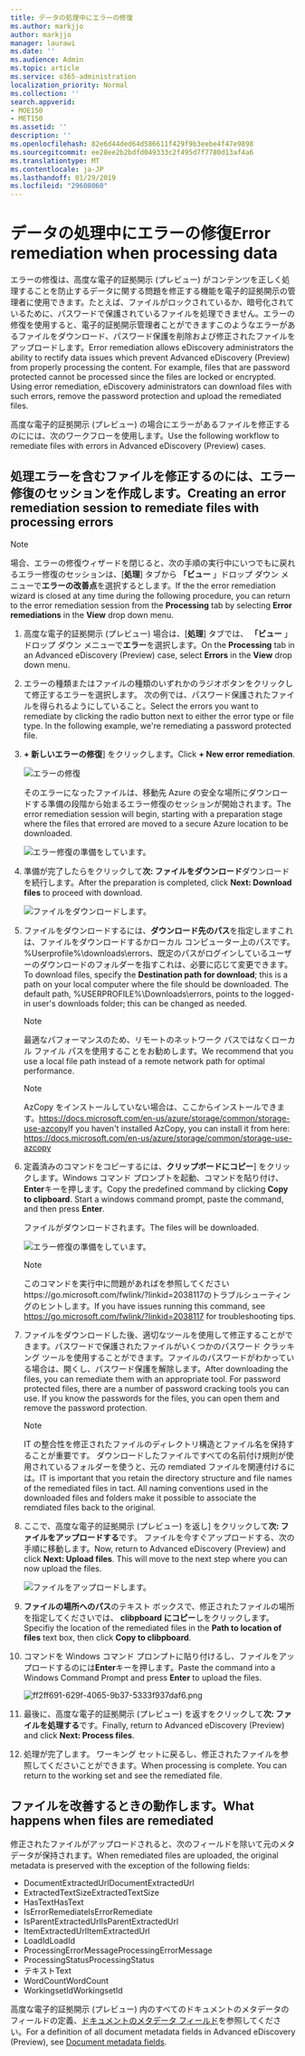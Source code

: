 ```yaml
---
title: データの処理中にエラーの修復
ms.author: markjjo
author: markjjo
manager: laurawi
ms.date: ''
ms.audience: Admin
ms.topic: article
ms.service: o365-administration
localization_priority: Normal
ms.collection: ''
search.appverid:
- MOE150
- MET150
ms.assetid: ''
description: ''
ms.openlocfilehash: 82e6d44ded64d586611f429f9b3eebe4f47e9898
ms.sourcegitcommit: ee28ee2b2bdfd049333c2f495d7f7780d13af4a6
ms.translationtype: MT
ms.contentlocale: ja-JP
ms.lasthandoff: 01/29/2019
ms.locfileid: "29608060"
---
```

# <a name="error-remediation-when-processing-data"></a><span data-ttu-id="71a3b-102">データの処理中にエラーの修復</span><span class="sxs-lookup"><span data-stu-id="71a3b-102">Error remediation when processing data</span></span>

<span data-ttu-id="71a3b-p101">エラーの修復は、高度な電子的証拠開示 (プレビュー) がコンテンツを正しく処理することを防止するデータに関する問題を修正する機能を電子的証拠開示の管理者に使用できます。たとえば、ファイルがロックされているか、暗号化されているために、パスワードで保護されているファイルを処理できません。エラーの修復を使用すると、電子的証拠開示管理者ことができますこのようなエラーがあるファイルをダウンロード、パスワード保護を削除および修正されたファイルをアップロードします。</span><span class="sxs-lookup"><span data-stu-id="71a3b-p101">Error remediation allows eDiscovery administrators the ability to rectify data issues which prevent Advanced eDiscovery (Preview) from properly processing the content. For example, files that are password protected cannot be processed since the files are locked or encrypted. Using error remediation, eDiscovery administrators can download files with such errors, remove the password protection and upload the remediated files.</span></span>

<span data-ttu-id="71a3b-106">高度な電子的証拠開示 (プレビュー) の場合にエラーがあるファイルを修正するのにには、次のワークフローを使用します。</span><span class="sxs-lookup"><span data-stu-id="71a3b-106">Use the following workflow to remediate files with errors in Advanced eDiscovery (Preview) cases.</span></span>

## <a name="creating-an-error-remediation-session-to-remediate-files-with-processing-errors"></a><span data-ttu-id="71a3b-107">処理エラーを含むファイルを修正するのには、エラー修復のセッションを作成します。</span><span class="sxs-lookup"><span data-stu-id="71a3b-107">Creating an error remediation session to remediate files with processing errors</span></span>

>[!NOTE]
><span data-ttu-id="71a3b-108">場合、エラーの修復ウィザードを閉じると、次の手順の実行中にいつでもに戻れるエラー修復のセッションは、[**処理**] タブから **「ビュー** 」ドロップ ダウン メニューで**エラーの改善点**を選択するとします。</span><span class="sxs-lookup"><span data-stu-id="71a3b-108">If the the error remediation wizard is closed at any time during the following procedure, you can return to the error remediation session from the **Processing** tab by selecting **Error remediations** in the **View** drop down menu.</span></span>

1. <span data-ttu-id="71a3b-109">高度な電子的証拠開示 (プレビュー) 場合は、[**処理**] タブでは、 **「ビュー** 」ドロップ ダウン メニューで**エラー**を選択します。</span><span class="sxs-lookup"><span data-stu-id="71a3b-109">On the **Processing** tab in an Advanced eDiscovery (Preview) case, select **Errors** in the **View** drop down menu.</span></span>

2. <span data-ttu-id="71a3b-p102">エラーの種類またはファイルの種類のいずれかのラジオボタンをクリックして修正するエラーを選択します。 次の例では、パスワード保護されたファイルを得られるようにしていること。</span><span class="sxs-lookup"><span data-stu-id="71a3b-p102">Select the errors you want to remediate by clicking the radio button next to either the error type or file type.  In the following example, we're remediating a password protected file.</span></span>

3. <span data-ttu-id="71a3b-112">**+ 新しいエラーの修復**] をクリックします。</span><span class="sxs-lookup"><span data-stu-id="71a3b-112">Click **+ New error remediation**.</span></span>

    ![エラーの修復](../media/8c2faf1a-834b-44fc-b418-6a18aed8b81a.png)

    <span data-ttu-id="71a3b-114">そのエラーになったファイルは、移動先 Azure の安全な場所にダウンロードする準備の段階から始まるエラー修復のセッションが開始されます。</span><span class="sxs-lookup"><span data-stu-id="71a3b-114">The error remediation session will begin, starting with a preparation stage where the files that errored are moved to a secure Azure location to be downloaded.</span></span>

    ![エラー修復の準備をしています。](../media/390572ec-7012-47c4-a6b6-4cbb5649e8a8.png)

4. <span data-ttu-id="71a3b-116">準備が完了したらをクリックして**次: ファイルをダウンロード**ダウンロードを続行します。</span><span class="sxs-lookup"><span data-stu-id="71a3b-116">After the preparation is completed, click **Next: Download files** to proceed with download.</span></span>

    ![ファイルをダウンロードします。](../media/6ac04b09-8e13-414a-9e24-7c75ba586363.png)

5. <span data-ttu-id="71a3b-p103">ファイルをダウンロードするには、**ダウンロード先のパス**を指定しますこれは、ファイルをダウンロードするかローカル コンピューター上のパスです。 %Userprofile%\downloads\errors、既定のパスがログインしているユーザーのダウンロードのフォルダーを指すこれは、必要に応じて変更できます。</span><span class="sxs-lookup"><span data-stu-id="71a3b-p103">To download files, specify the **Destination path for download**; this is a path on your local computer where the file should be downloaded.  The default path, %USERPROFILE%\Downloads\errors, points to the logged-in user's downloads folder; this can be changed as needed.</span></span>

    >[!NOTE]
    ><span data-ttu-id="71a3b-120">最適なパフォーマンスのため、リモートのネットワーク パスではなくローカル ファイル パスを使用することをお勧めします。</span><span class="sxs-lookup"><span data-stu-id="71a3b-120">We recommend that you use a local file path instead of a remote network path for optimal performance.</span></span>

    > [!NOTE]
    > <span data-ttu-id="71a3b-121">AzCopy をインストールしていない場合は、ここからインストールできます。https://docs.microsoft.com/en-us/azure/storage/common/storage-use-azcopy</span><span class="sxs-lookup"><span data-stu-id="71a3b-121">If you haven't installed AzCopy, you can install it from here: https://docs.microsoft.com/en-us/azure/storage/common/storage-use-azcopy</span></span>

6. <span data-ttu-id="71a3b-p104">定義済みのコマンドをコピーするには、**クリップボードにコピー**] をクリックします。Windows コマンド プロンプトを起動、コマンドを貼り付け、 **Enter**キーを押します。</span><span class="sxs-lookup"><span data-stu-id="71a3b-p104">Copy the predefined command by clicking **Copy to clipboard**. Start a windows command prompt, paste the command, and then press **Enter**.</span></span>  

    <span data-ttu-id="71a3b-124">ファイルがダウンロードされます。</span><span class="sxs-lookup"><span data-stu-id="71a3b-124">The files will be downloaded.</span></span>

    ![エラー修復の準備をしています。](../media/f364ab4d-31c5-4375-b69f-650f694a2f69.png)

     > [!NOTE]
     > <span data-ttu-id="71a3b-126">このコマンドを実行中に問題があればを参照してくださいhttps://go.microsoft.com/fwlink/?linkid=2038117のトラブルシューティングのヒントします。</span><span class="sxs-lookup"><span data-stu-id="71a3b-126">If you have issues running this command, see https://go.microsoft.com/fwlink/?linkid=2038117 for troubleshooting tips.</span></span>

7. <span data-ttu-id="71a3b-p105">ファイルをダウンロードした後、適切なツールを使用して修正することができます。パスワードで保護されたファイルがいくつかのパスワード クラッキング ツールを使用することができます。ファイルのパスワードがわかっている場合は、開くし、パスワード保護を解除します。</span><span class="sxs-lookup"><span data-stu-id="71a3b-p105">After downloading the files, you can remediate them with an appropriate tool. For password protected files, there are a number of password cracking tools you can use. If you know the passwords for the files, you can open them and remove the password protection.</span></span>
    > [!NOTE]
    > <span data-ttu-id="71a3b-p106">IT の整合性を修正されたファイルのディレクトリ構造とファイル名を保持することが重要です。 ダウンロードしたファイルですべての名前付け規則が使用されているフォルダーを使うと、元の remdiated ファイルを関連付けるには。</span><span class="sxs-lookup"><span data-stu-id="71a3b-p106">IT is important that you retain the directory structure and file names of the remediated files in tact.  All naming conventions used in the downloaded files and folders make it possible to associate the remdiated files back to the original.</span></span>

8. <span data-ttu-id="71a3b-p107">ここで、高度な電子的証拠開示 (プレビュー) を返し] をクリックして**次: ファイルをアップロードする**です。 ファイルを今すぐアップロードする、次の手順に移動します。</span><span class="sxs-lookup"><span data-stu-id="71a3b-p107">Now, return to Advanced eDiscovery (Preview) and click **Next: Upload files**.  This will move to the next step where you can now upload the files.</span></span>

    ![ファイルをアップロードします。](../media/af3d8617-1bab-4ecd-8de0-22e53acba240.png)

9. <span data-ttu-id="71a3b-135">**ファイルの場所へのパス**のテキスト ボックスで、修正されたファイルの場所を指定してくださいでは、 **clibpboard にコピー**しをクリックします。</span><span class="sxs-lookup"><span data-stu-id="71a3b-135">Specifiy the location of the remediated files in the **Path to location of files** text box, then click **Copy to clibpboard**.</span></span>

10. <span data-ttu-id="71a3b-136">コマンドを Windows コマンド プロンプトに貼り付けるし、ファイルをアップロードするのには**Enter**キーを押します。</span><span class="sxs-lookup"><span data-stu-id="71a3b-136">Paste the command into a Windows Command Prompt and press **Enter** to upload the files.</span></span>

    ![ff2ff691-629f-4065-9b37-5333f937daf6.png](../media/ff2ff691-629f-4065-9b37-5333f937daf6.png)

11. <span data-ttu-id="71a3b-138">最後に、高度な電子的証拠開示 (プレビュー) を返すをクリックして**次: ファイルを処理する**です。</span><span class="sxs-lookup"><span data-stu-id="71a3b-138">Finally, return to Advanced eDiscovery (Preview) and click **Next: Process files**.</span></span>

12. <span data-ttu-id="71a3b-p108">処理が完了します。 ワーキング セットに戻るし、修正されたファイルを参照してくださいことができます。</span><span class="sxs-lookup"><span data-stu-id="71a3b-p108">When processing is complete.  You can return to the working set and see the remediated file.</span></span>

## <a name="what-happens-when-files-are-remediated"></a><span data-ttu-id="71a3b-141">ファイルを改善するときの動作します。</span><span class="sxs-lookup"><span data-stu-id="71a3b-141">What happens when files are remediated</span></span>

<span data-ttu-id="71a3b-142">修正されたファイルがアップロードされると、次のフィールドを除いて元のメタデータが保持されます。</span><span class="sxs-lookup"><span data-stu-id="71a3b-142">When remediated files are uploaded, the original metadata is preserved with the exception of the following fields:</span></span> 

- <span data-ttu-id="71a3b-143">DocumentExtractedUrl</span><span class="sxs-lookup"><span data-stu-id="71a3b-143">DocumentExtractedUrl</span></span>
- <span data-ttu-id="71a3b-144">ExtractedTextSize</span><span class="sxs-lookup"><span data-stu-id="71a3b-144">ExtractedTextSize</span></span>
- <span data-ttu-id="71a3b-145">HasText</span><span class="sxs-lookup"><span data-stu-id="71a3b-145">HasText</span></span>
- <span data-ttu-id="71a3b-146">IsErrorRemediate</span><span class="sxs-lookup"><span data-stu-id="71a3b-146">IsErrorRemediate</span></span>
- <span data-ttu-id="71a3b-147">IsParentExtractedUrl</span><span class="sxs-lookup"><span data-stu-id="71a3b-147">IsParentExtractedUrl</span></span>
- <span data-ttu-id="71a3b-148">ItemExtractedUrl</span><span class="sxs-lookup"><span data-stu-id="71a3b-148">ItemExtractedUrl</span></span>
- <span data-ttu-id="71a3b-149">LoadId</span><span class="sxs-lookup"><span data-stu-id="71a3b-149">LoadId</span></span>
- <span data-ttu-id="71a3b-150">ProcessingErrorMessage</span><span class="sxs-lookup"><span data-stu-id="71a3b-150">ProcessingErrorMessage</span></span>
- <span data-ttu-id="71a3b-151">ProcessingStatus</span><span class="sxs-lookup"><span data-stu-id="71a3b-151">ProcessingStatus</span></span>
- <span data-ttu-id="71a3b-152">テキスト</span><span class="sxs-lookup"><span data-stu-id="71a3b-152">Text</span></span>
- <span data-ttu-id="71a3b-153">WordCount</span><span class="sxs-lookup"><span data-stu-id="71a3b-153">WordCount</span></span>
- <span data-ttu-id="71a3b-154">WorkingsetId</span><span class="sxs-lookup"><span data-stu-id="71a3b-154">WorkingsetId</span></span>

<span data-ttu-id="71a3b-155">高度な電子的証拠開示 (プレビュー) 内のすべてのドキュメントのメタデータのフィールドの定義、[ドキュメントのメタデータ フィールド](document-metadata-fields.md)を参照してください。</span><span class="sxs-lookup"><span data-stu-id="71a3b-155">For a definition of all document metadata fields in Advanced eDiscovery (Preview), see [Document metadata fields](document-metadata-fields.md).</span></span>